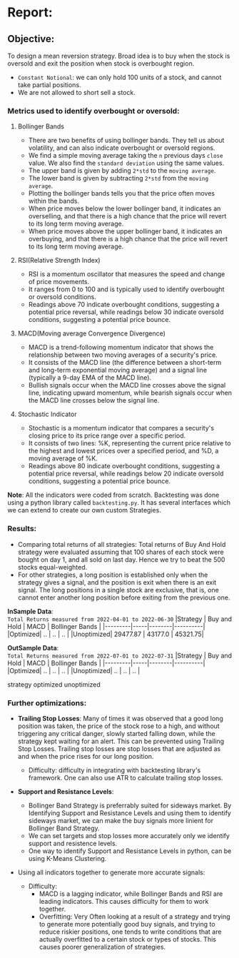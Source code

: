 # Report: 

## Objective: 
To design a mean reversion strategy. Broad idea is to buy when the stock is oversold and exit the position when stock is overbought region. 
* `Constant Notional`: we can only hold 100 units of a stock, and cannot take partial positions. 
* We are not allowed to short sell a stock. 

### Metrics used to identify overbought or oversold: 
1. Bollinger Bands
    * There are two benefits of using bollinger bands. They tell us about volatility, and can also indicate overbought or oversold regions. 
    * We find a simple moving average taking the `n` previous days `close` value. We also find the `standard deviation` using the same values. 
    * The upper band is given by adding `2*std` to the `moving average`. 
    * The lower band is given by subtracting `2*std` from the `moving average`. 
    * Plotting the bollinger bands tells you that the price often moves within the bands. 
    * When price moves below the lower bollinger band, it indicates an overselling, and that there is a high chance that the price will revert to its long term moving average. 
    * When price moves above the upper bollinger band, it indicates an overbuying, and that there is a high chance that the price will revert to its long term moving average.

2. RSI(Relative Strength Index)
    - RSI is a momentum oscillator that measures the speed and change of price movements.
    - It ranges from 0 to 100 and is typically used to identify overbought or oversold conditions.
    - Readings above 70 indicate overbought conditions, suggesting a potential price reversal, while readings below 30 indicate oversold conditions, suggesting a potential price bounce.

3. MACD(Moving average Convergence Divergence)
    - MACD is a trend-following momentum indicator that shows the relationship between two moving averages of a security's price.
    - It consists of the MACD line (the difference between a short-term and long-term exponential moving average) and a signal line (typically a 9-day EMA of the MACD line).
    - Bullish signals occur when the MACD line crosses above the signal line, indicating upward momentum, while bearish signals occur when the MACD line crosses below the signal line.

4. Stochastic Indicator 
    - Stochastic is a momentum indicator that compares a security's closing price to its price range over a specific period.
    - It consists of two lines: %K, representing the current price relative to the highest and lowest prices over a specified period, and %D, a moving average of %K.
    - Readings above 80 indicate overbought conditions, suggesting a potential price reversal, while readings below 20 indicate oversold conditions, suggesting a potential price bounce.

**Note**: All the indicators were coded from scratch. Backtesting was done using a python library called `backtesting.py`. It has several interfaces which we can extend to create our own custom Strategies. 


### Results: 
* Comparing total returns of all strategies: Total returns of Buy And Hold strategy were evaluated assuming that 100 shares of each stock were bought on day 1, and all sold on last day. Hence we try to beat the 500 stocks equal-weighted. 
* For other strategies, a long position is established only when the strategy gives a signal, and the position is exit when there is an exit signal. The long positions in a single stock are exclusive, that is, one cannot enter another long position before exiting from the previous one.  

**InSample Data**:   
`Total Returns measured from 2022-04-01 to 2022-06-30`
|Strategy | Buy and Hold | MACD | Bollinger Bands | 
|---------|-----|--------|----------| 
|Optimized| ..  | .. | .. |
|Unoptimized| 29477.87 | 43177.0   | 45321.75|

**OutSample Data**:   
`Total Returns measured from 2022-07-01 to 2022-07-31`
|Strategy | Buy and Hold | MACD | Bollinger Bands | 
|---------|-----|--------|----------| 
|Optimized| ..  | .. | .. |
|Unoptimized| .. | ..   | .. |

strategy 
optimized 
unoptimized


### Further optimizations: 
* **Trailing Stop Losses**: Many of times it was observed that a good long position was taken, the price of the stock rose to a high, and without triggering any critical danger, slowly started falling down, while the strategy kept waiting for an alert. This can be prevented using Trailing Stop Losses. Trailing stop losses are stop losses that are adjusted as and when the price rises for our long position. 
    * Difficulty: difficulty in integrating with backtesting library's framework. One can also use ATR to calculate trailing stop losses. 

* **Support and Resistance Levels**: 
    * Bollinger Band Strategy is preferrably suited for sideways market. By Identifying Support and Resistance Levels and using them to identify sideways market, we can make the buy signals more linient for Bollinger Band Strategy. 
    * We can set targets and stop losses more accurately only we identify support and resistence levels. 
    * One way to identify Support and Resistance Levels in python, can be using K-Means Clustering. 

* Using all indicators together to generate more accurate signals: 
    * Difficulty: 
        * MACD is a lagging indicator, while Bollinger Bands and RSI are leading indicators. This causes difficulty for them to work together. 
        * Overfitting: Very Often looking at a result of a strategy and trying to generate more potentially good buy signals, and trying to reduce riskier positions, one tends to write conditions that are actually overfitted to a certain stock or types of stocks. This causes poorer generalization of strategies. 



<!-- 


Profit from Simple Buy and Hold Strategy: 29477.869999999995.  

Without Optimization:   
Profit from bb strategy: 45321.74999999992  
Profit from macd strategy: 43177.0   -->